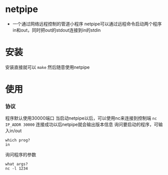 # netpipe
* 一个通过网络远程控制的管道小程序
netpipe可以通过远程命令启动两个程序in和out，同时把out的stdout连接到in的stdin

# 安装
安装直接就可以
`` make ``
然后随意使用netpipe

# 使用

### 协议
程序默认使用30000端口
当启动netpipe以后，可以使用nc来连接到控制端
`` nc IP_ADDR 30000 ``
连接成功以后netpipe就会输出版本信息
询问要启动的程序，可输入in/out
```
which prog?
in
```
询问程序的参数
```
what args?
nc -l 1234
```

